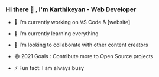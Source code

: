 ### Hi there 👋 , I'm Karthikeyan - Web Developer

- <p>🔭 I’m currently working on VS Code & [website]</p>
- <p>🌱 I’m currently learning everything</p>
- <p>👯 I’m looking to collaborate with other content creators</p>
- <p>😄 2021 Goals : Contribute more to Open Source projects</p>
- <p>⚡ Fun fact: I am always busy</p>
